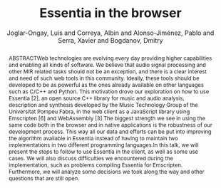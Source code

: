---
title: "Essentia in the browser"
abstract: "ABSTRACTWeb technologies are evolving every day providing higher capabilities and enabling all kinds of software. We believe that audio signal processing and other MIR related tasks should not be an exception, and there is a clear interest and need of such web tools in this community. Ideally, these tools should be developed to be as powerful as the ones already available on other languages such as C/C++ and Python. This motivation drove our exploration on how to use Essentia [2], an open source C++ library for music and audio analysis, description and synthesis developed by the Music Technology Group of the Universitat Pompeu Fabra, in the web client as a JavaScript library using Emscripten [6] and WebAssembly [3].The biggest strength we see in using the same code both in the browser and in native applications is the robustness of our development process. This way all our data and efforts can be put into improving the algorithm available in Essentia instead of having to maintain two implementations in two different programming languages.In this talk, we will present the steps to follow to use Essentia in the client, as well as some use cases. We will also discuss difficulties we encountered during the implementation, such as problems compiling Essentia for Emscripten. Furthermore, we will analyze some decisions we took along the way and other questions that are still open."
address: "Trondheim"
booktitle: "Proceedings of the International Web Audio Conference 2019"
editor: "Xambó, Anna and Martín, Sara R. and Roma, Gerard"
month: "December"
publisher: "NTNU"
series: "WAC'19"
pages: ""
ID: "51"
author: "Joglar-Ongay, Luis and Correya, Albin and Alonso-Jiménez, Pablo and Serra, Xavier and Bogdanov, Dmitry"
webAuthor: "Luis Joglar-Ongay, Albin Correya, Pablo Alonso-Jiménez, Xavier Serra, Dmitry Bogdanov"
track: "Talk"
year: "2019"
tags: year2019
media: "https://youtu.be/uaD5vK4y9ps"
pdflink: "/_data/papers/pdf/2019/2019_51.pdf"
ISSN: "2663-5844"
---